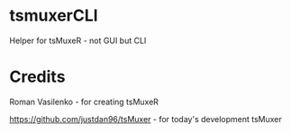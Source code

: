 # tsmuxerCLI
Helper for tsMuxeR - not GUI but CLI
# Credits
Roman Vasilenko - for creating tsMuxeR

https://github.com/justdan96/tsMuxer - for today's development tsMuxer
